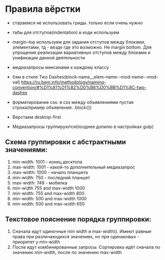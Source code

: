 # Правила вёрстки

* стараемся не использовать гриды. только если очень нужно
* табы для отступов(indentation) в коде используем
* margin-top используем для задания отступов между блоками, элементами, тд - везде где это возможно. Не margin bottom. Для упрощения реализации вариативных отступов между блоками и унификации данной деятельности
* медиазапросы миксинами к каждому классу
* бэм в стиле  Two Dashes(block-name__elem-name--mod-name--mod-val)  https://ru.bem.info/methodology/naming-convention/#%D1%81%D1%82%D0%B8%D0%BB%D1%8C-two-dashes
* форматирование css: в css между объявлениями пустая строка(пример объявления: .block{})

* Верстаем desktop-first

* Медиазапросы группируются(позднее допилю в настройках gulp)

## Схема группировки с абстрактными значениями:
1. min-width: 1001 - конец десктопа
1. max-width: 1001 - какой-то дополнительный медиазапрос
1. max-width: 1000 - начало планшета
1. min-width: 750 - последний планшет
1. max-width: 749 - мобилка
1. min-width 755 and max-width 1000
1. min-width: 755 and max-width 800
1. min-width: 500 and max-width 1000
1. min-width: 500 and max-width 650

## Текстовое пояснение порядка группировки:
1. Сначала идут одиночные min width и max-width(). Имеют равные права при различающихся значениях, но при одинаковых - приоритет у min-width
1. После идут комбинированные запросы. Сортировка идёт сначала по значению min-width, после по значению max-width
